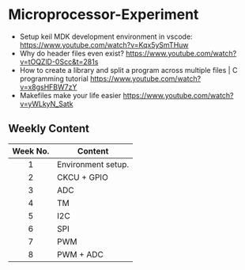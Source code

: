 # Microprocessor-Experiment
 
- Setup keil MDK development environment in vscode: <https://www.youtube.com/watch?v=Kqx5ySmTHuw>
- Why do header files even exist? <https://www.youtube.com/watch?v=tOQZlD-0Scc&t=281s>
- How to create a library and split a program across multiple files | C programming tutorial <https://www.youtube.com/watch?v=x8gsHFBW7zY>
- Makefiles make your life easier <https://www.youtube.com/watch?v=yWLkyN_Satk>

## Weekly Content

| Week No. | Content            |
| :------: | ------------------ |
|    1     | Environment setup. |
|    2     | CKCU + GPIO        |
|    3     | ADC                |
|    4     | TM                 |
|    5     | I2C                |
|    6     | SPI                |
|    7     | PWM                |
|    8     | PWM + ADC          |

